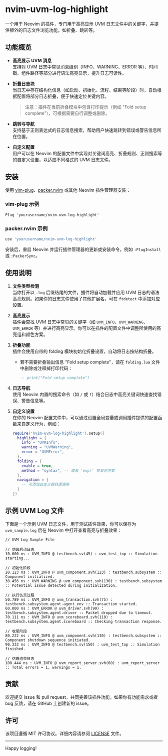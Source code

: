 
# nvim-uvm-log-highlight

一个用于 Neovim 的插件，专门用于高亮显示 UVM 日志文件中的关键字，并提供额外的日志文件浏览功能，如折叠、跳转等。

## 功能概览

- **高亮显示 UVM 消息**  
  支持对 UVM 日志中常见消息级别（INFO、WARNING、ERROR 等）、时间戳、组件路径等部分进行语法高亮显示，提升日志可读性。

- **折叠日志块**  
  当日志中存在结构化信息（如启动、初始化、流程、结束等阶段）时，自动根据配置将部分日志折叠，便于快速定位关键内容。  
  > 注意：插件在当前折叠模块中包含打印提示（例如 "Fold setup complete"），可根据需要自行调整或删除。

- **跳转与导航**  
  支持基于正则表达式的日志信息搜索，帮助用户快速跳转到错误或警告信息所在位置。

- **自定义配置**  
  用户可以在 Neovim 的配置文件中实现对关键词高亮、折叠规则、正则搜索等的自定义设置，以适应不同格式的 UVM 日志文件。

## 安装

使用 [vim-plug](https://github.com/junegunn/vim-plug)、[packer.nvim](https://github.com/wbthomason/packer.nvim) 或其他 Neovim 插件管理器安装：

### vim-plug 示例

```vim
Plug 'yourusername/nvim-uvm-log-highlight'
```

### packer.nvim 示例

```lua
use 'yourusername/nvim-uvm-log-highlight'
```

安装后，重启 Neovim 并运行插件管理器的更新或安装命令，例如 `:PlugInstall` 或 `:PackerSync`。

## 使用说明

1. **文件类型检测**  
   当你打开以 `.log` 后缀结尾的文件，插件将自动加载并应用 UVM 日志的语法高亮规则。如果你的日志文件使用了其他扩展名，可在 `ftdetect` 中添加对应设置。

2. **高亮显示**  
   插件会查找 UVM 日志中常见的关键字（如 `UVM_INFO`、`UVM_WARNING`、`UVM_ERROR` 等）并进行高亮显示。你可以在插件的配置文件中调整所使用的高亮组和颜色方案。

3. **折叠功能**  
   插件会使用自带的 folding 模块初始化折叠设置，自动将日志按结构折叠。  
   - 若不需要折叠输出信息 "Fold setup complete"，请在 `folding.lua` 文件中删除或注释掉打印代码：
     
     ```lua
     -- print("Fold setup complete")
     ```

4. **日志导航**  
   使用 Neovim 内置的搜索命令（如 `/` 或 `?`）结合日志中高亮关键词快速查找错误、警告信息等。
   
5. **自定义设置**  
   在你的 Neovim 配置文件中，可以通过设置全局变量或调用插件提供的配置函数来自定义行为，例如：
   
   ```lua
   require('nvim-uvm-log-highlight').setup({
     highlight = {
       info = "UVMInfo",
       warning = "UVMWarning",
       error = "UVMError",
     },
     folding = {
       enable = true,
       method = "syntax", -- 或者 'expr' 等其他方式
     },
     navigation = {
       -- 可添加自定义跳转逻辑等
     }
   })
   ```

## 示例 UVM Log 文件

下面是一个示例 UVM 日志文件，用于测试插件效果，你可以保存为 `uvm_sample.log` 后在 Neovim 中打开查看高亮与折叠效果：

```log
// UVM Log Sample File

// 仿真启动日志
10.000 ns : UVM_INFO @ testbench.sv(45) : uvm_test_top :: Simulation starting...

// 初始化阶段
20.123 ns : UVM_INFO @ uvm_component.svh(123) : testbench.subsystem :: Component initialized.
30.456 ns : UVM_WARNING @ uvm_component.svh(130) : testbench.subsystem :: Potential issue detected during initialization.

// 执行仿真过程
50.789 ns : UVM_INFO @ uvm_transaction.svh(75) : testbench.subsystem.agent.agent_env :: Transaction started.
60.000 ns : UVM_ERROR @ uvm_driver.svh(90) : testbench.subsystem.agent.driver :: Packet dropped due to timeout.
70.111 ns : UVM_INFO @ uvm_scoreboard.svh(110) : testbench.subsystem.agent.scoreboard :: Checking transaction response.

// 收尾阶段
80.222 ns : UVM_INFO @ uvm_component.svh(130) : testbench.subsystem :: Component shutdown sequence initiated.
90.333 ns : UVM_INFO @ testbench.sv(150) : uvm_test_top :: Simulation finished.

// 仿真结束日志
100.444 ns : UVM_INFO @ uvm_report_server.svh(60) : uvm_report_server :: Total errors = 1, warnings = 1.
```

## 贡献

欢迎提交 issue 和 pull request，共同完善该插件功能。如果你有功能需求或者 bug 反馈，请在 GitHub 上创建新的 issue。

## 许可

该项目遵循 MIT 许可协议。详细内容请参阅 [LICENSE](LICENSE) 文件。

---

Happy logging!
